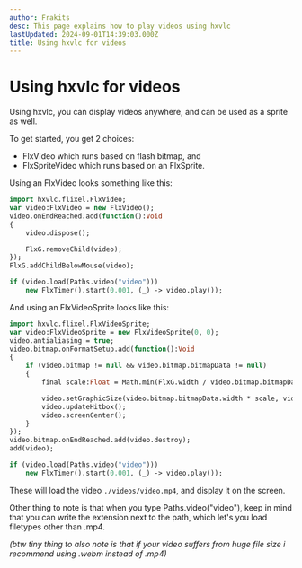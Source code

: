 ```yaml
---
author: Frakits
desc: This page explains how to play videos using hxvlc
lastUpdated: 2024-09-01T14:39:03.000Z
title: Using hxvlc for videos
---
```

# Using hxvlc for videos

Using hxvlc, you can display videos anywhere, and can be used as a sprite as well.

To get started, you get 2 choices:
- <syntax lang="haxe">FlxVideo</syntax> which runs based on flash bitmap, and
- <syntax lang="haxe">FlxSpriteVideo</syntax> which runs based on an FlxSprite.

Using an FlxVideo looks something like this:
```haxe
import hxvlc.flixel.FlxVideo;
var video:FlxVideo = new FlxVideo();
video.onEndReached.add(function():Void
{
	video.dispose();

	FlxG.removeChild(video);
});
FlxG.addChildBelowMouse(video);

if (video.load(Paths.video("video")))
	new FlxTimer().start(0.001, (_) -> video.play());
```
And using an FlxVideoSprite looks like this:
```haxe
import hxvlc.flixel.FlxVideoSprite;
var video:FlxVideoSprite = new FlxVideoSprite(0, 0);
video.antialiasing = true;
video.bitmap.onFormatSetup.add(function():Void
{
 	if (video.bitmap != null && video.bitmap.bitmapData != null)
 	{
 		final scale:Float = Math.min(FlxG.width / video.bitmap.bitmapData.width, FlxG.height / video.bitmap.bitmapData.height);

		video.setGraphicSize(video.bitmap.bitmapData.width * scale, video.bitmap.bitmapData.height * scale);
	    video.updateHitbox();
 		video.screenCenter();
 	}
});
video.bitmap.onEndReached.add(video.destroy);
add(video);

if (video.load(Paths.video("video")))
	new FlxTimer().start(0.001, (_) -> video.play());
```
These will load the video ``./videos/video.mp4``, and display it on the screen.

Other thing to note is that when you type <syntax lang="haxe">Paths.video("video")</syntax>, keep in mind that you can write the extension next to the path, which let's you load filetypes other than .mp4.

*(btw tiny thing to also note is that if your video suffers from huge file size i recommend using .webm instead of .mp4)*
